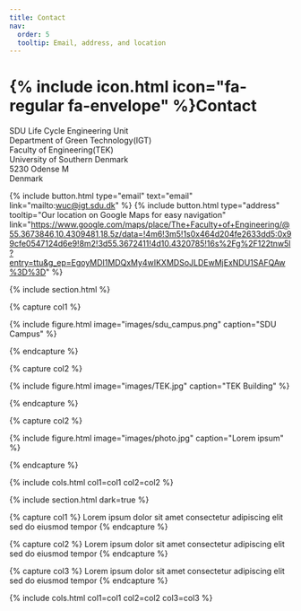 ```yaml
---
title: Contact
nav:
  order: 5
  tooltip: Email, address, and location
---
```


# {% include icon.html icon="fa-regular fa-envelope" %}Contact

SDU Life Cycle Engineering Unit<br>
Department of Green Technology(IGT)<br>
Faculty of Engineering(TEK)<br>
University of Southern Denmark<br>
5230 Odense M<br>
Denmark

{%
  include button.html
  type="email"
  text="email"
  link="mailto:wuc@igt.sdu.dk"
%}
{%
  include button.html
  type="address"
  tooltip="Our location on Google Maps for easy navigation"
  link="https://www.google.com/maps/place/The+Faculty+of+Engineering/@55.3673846,10.4309481,18.5z/data=!4m6!3m5!1s0x464d204fe2633dd5:0x99cfe0547124d6e9!8m2!3d55.3672411!4d10.4320785!16s%2Fg%2F122tnw5l?entry=ttu&g_ep=EgoyMDI1MDQxMy4wIKXMDSoJLDEwMjExNDU1SAFQAw%3D%3D"
%}

{% include section.html %}

{% capture col1 %}

{%
  include figure.html
  image="images/sdu_campus.png"
  caption="SDU Campus"
%}

{% endcapture %}

{% capture col2 %}

{%
  include figure.html
  image="images/TEK.jpg"
  caption="TEK Building"
%}

{% endcapture %}

{% capture col2 %}

{% include figure.html image="images/photo.jpg" caption="Lorem ipsum" %}

{% endcapture %}

{% include cols.html col1=col1 col2=col2 %}

{% include section.html dark=true %}

{% capture col1 %} Lorem ipsum dolor sit amet
consectetur adipiscing elit
sed do eiusmod tempor {% endcapture %}

{% capture col2 %} Lorem ipsum dolor sit amet
consectetur adipiscing elit
sed do eiusmod tempor {% endcapture %}

{% capture col3 %} Lorem ipsum dolor sit amet
consectetur adipiscing elit
sed do eiusmod tempor {% endcapture %}

{% include cols.html col1=col1 col2=col2 col3=col3 %}
